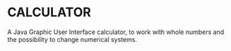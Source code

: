 # CALCULATOR
A Java Graphic User Interface calculator, to work with whole numbers and the possibility to change numerical systems.
